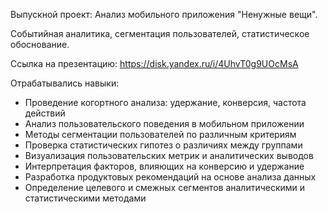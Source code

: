 Выпускной проект: Анализ мобильного приложения "Ненужные вещи".

Событийная аналитика, сегментация пользователей, статистическое обоснование.

Ссылка на презентацию: https://disk.yandex.ru/i/4UhvT0g9UOcMsA


Отрабатывались навыки:

- Проведение когортного анализа: удержание, конверсия, частота действий
- Анализ пользовательского поведения в мобильном приложении
- Методы сегментации пользователей по различным критериям
- Проверка статистических гипотез о различиях между группами
- Визуализация пользовательских метрик и аналитических выводов
- Интерпретация факторов, влияющих на конверсию и удержание
- Разработка продуктовых рекомендаций на основе анализа данных
- Определение целевого и смежных сегментов аналитическими и статистическими методами
